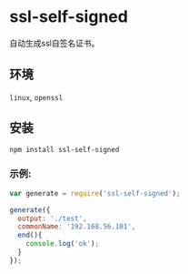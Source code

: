 # ssl-self-signed
自动生成ssl自签名证书。
## 环境
`linux`, `openssl`
## 安装
`npm install ssl-self-signed`
### 示例:
```js
var generate = require('ssl-self-signed');

generate({
  output: './test',
  commonName: '192.168.56.101',
  end(){
    console.log('ok');
  }
});
```